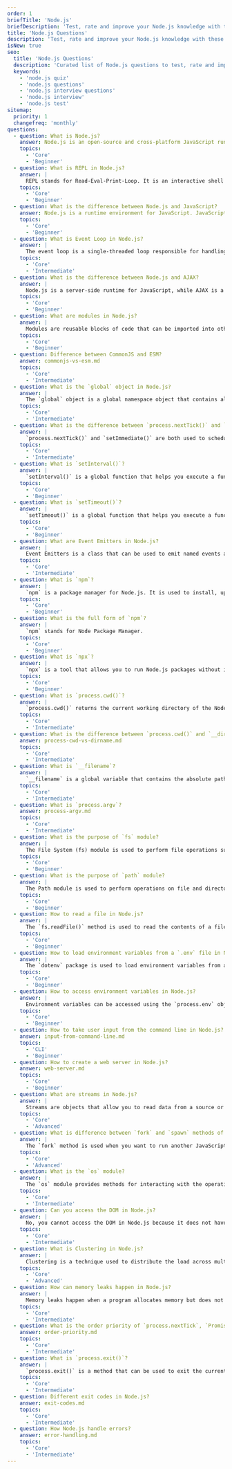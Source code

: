 ```yaml
---
order: 1
briefTitle: 'Node.js'
briefDescription: 'Test, rate and improve your Node.js knowledge with these questions.'
title: 'Node.js Questions'
description: 'Test, rate and improve your Node.js knowledge with these questions.'
isNew: true
seo:
  title: 'Node.js Questions'
  description: 'Curated list of Node.js questions to test, rate and improve your knowledge. Questions are based on real world experience and knowledge.'
  keywords:
    - 'node.js quiz'
    - 'node.js questions'
    - 'node.js interview questions'
    - 'node.js interview'
    - 'node.js test'
sitemap:
  priority: 1
  changefreq: 'monthly'
questions:
  - question: What is Node.js?
    answer: Node.js is an open-source and cross-platform JavaScript runtime built on Chrome's V8 JavaScript engine. Node.js uses an event-driven, non-blocking I/O model that makes it lightweight and efficient.
    topics:
      - 'Core'
      - 'Beginner'
  - question: What is REPL in Node.js?
    answer: |
      REPL stands for Read-Eval-Print-Loop. It is an interactive shell that allows you to execute JavaScript code and view the output immediately. It is useful for testing small snippets of code and experimenting with the Node.js API.
    topics:
      - 'Core'
      - 'Beginner'
  - question: What is the difference between Node.js and JavaScript?
    answer: Node.js is a runtime environment for JavaScript. JavaScript is a programming language used to create web applications. Node.js is a runtime environment that can execute JavaScript code outside of a web browser.
    topics:
      - 'Core'
      - 'Beginner'
  - question: What is Event Loop in Node.js?
    answer: |
      The event loop is a single-threaded loop responsible for handling all asynchronous tasks in Node.js. It continuously checks for events and executes associated callback functions, allowing Node.js to handle asynchronous tasks efficiently. Its non-blocking I/O model ensures that it can process multiple operations simultaneously without waiting for one to complete before moving on to the next, contributing to its scalability and performance. [Watch this video](https://www.youtube.com/watch?v=8aGhZQkoFbQ) to learn more about the topic.
    topics:
      - 'Core'
      - 'Intermediate'
  - question: What is the difference between Node.js and AJAX?
    answer: |
      Node.js is a server-side runtime for JavaScript, while AJAX is a client-side technique for asynchronous communication with the server.
    topics:
      - 'Core'
      - 'Beginner'
  - question: What are modules in Node.js?
    answer: |
      Modules are reusable blocks of code that can be imported into other files. They are used to encapsulate related code into a single unit of code that can be used in other parts of the program. It allow us to split our code into multiple files and reuse it across multiple files. Some built-in modules include `fs`, `http`, `path`, `url`, `util`, etc.
    topics:
      - 'Core'
      - 'Beginner'
  - question: Difference between CommonJS and ESM?
    answer: commonjs-vs-esm.md
    topics:
      - 'Core'
      - 'Intermediate'
  - question: What is the `global` object in Node.js?
    answer: |
      The `global` object is a global namespace object that contains all global variables, functions, and objects. It is similar to the `window` object in the browser. It can be accessed from anywhere in the program without importing it.
    topics:
      - 'Core'
      - 'Intermediate'
  - question: What is the difference between `process.nextTick()` and `setImmediate()`?
    answer: |
      `process.nextTick()` and `setImmediate()` are both used to schedule a callback function to be executed in the next iteration of the event loop. The difference is that `process.nextTick()` executes the callback at the end of the current iteration of the event loop, while `setImmediate()` executes the callback at the beginning of the next iteration of the event loop.
    topics:
      - 'Core'
      - 'Intermediate'
  - question: What is `setInterval()`?
    answer: |
      `setInterval()` is a global function that helps you execute a function repeatedly at a fixed delay. It returns an interval ID that uniquely identifies the interval, which can be used to cancel the interval using the `clearInterval()` function.
    topics:
      - 'Core'
      - 'Beginner'
  - question: What is `setTimeout()`?
    answer: |
      `setTimeout()` is a global function that helps you execute a function after a specified delay. It returns a timeout ID that uniquely identifies the timeout, which can be used to cancel the timeout using the `clearTimeout()` function.
    topics:
      - 'Core'
      - 'Beginner'
  - question: What are Event Emitters in Node.js?
    answer: |
      Event Emitters is a class that can be used to emit named events and register listeners for those events. It is used to handle asynchronous events in Node.js.
    topics:
      - 'Core'
      - 'Intermediate'
  - question: What is `npm`?
    answer: |
      `npm` is a package manager for Node.js. It is used to install, update, and remove packages from the Node.js ecosystem. It is also used to manage dependencies for Node.js projects.
    topics:
      - 'Core'
      - 'Beginner'
  - question: What is the full form of `npm`?
    answer: |
      `npm` stands for Node Package Manager.
    topics:
      - 'Core'
      - 'Beginner'
  - question: What is `npx`?
    answer: |
      `npx` is a tool that allows you to run Node.js packages without installing them. It is used to execute Node.js packages that are not installed globally.
    topics:
      - 'Core'
      - 'Beginner'
  - question: What is `process.cwd()`?
    answer: |
      `process.cwd()` returns the current working directory of the Node.js process. It is similar to `pwd` in Unix.
    topics:
      - 'Core'
      - 'Intermediate'
  - question: What is the difference between `process.cwd()` and `__dirname`?
    answer: process-cwd-vs-dirname.md
    topics:
      - 'Core'
      - 'Intermediate'
  - question: What is `__filename`?
    answer: |
      `__filename` is a global variable that contains the absolute path of the current file.
    topics:
      - 'Core'
      - 'Intermediate'
  - question: What is `process.argv`?
    answer: process-argv.md
    topics:
      - 'Core'
      - 'Intermediate'
  - question: What is the purpose of `fs` module?
    answer: |
      The File System (fs) module is used to perform file operations such as reading, writing, and deleting files. All file system operations have synchronous and asynchronous forms.
    topics:
      - 'Core'
      - 'Beginner'
  - question: What is the purpose of `path` module?
    answer: |
      The Path module is used to perform operations on file and directory paths. It provides methods for resolving and normalizing paths, joining paths, and extracting file and directory names.
    topics:
      - 'Core'
      - 'Beginner'
  - question: How to read a file in Node.js?
    answer: |
      The `fs.readFile()` method is used to read the contents of a file asynchronously. It takes the path of the file to be read and a callback function as arguments. The callback function is called with two arguments, `err` and `data`. If an error occurs while reading the file, the `err` argument will contain the error object. Otherwise, the `data` argument will contain the contents of the file.
    topics:
      - 'Core'
      - 'Beginner'
  - question: How to load environment variables from a `.env` file in Node.js?
    answer: |
      The `dotenv` package is used to load environment variables from a `.env` file into `process.env`. It is used to store sensitive information such as API keys, database credentials, etc. in a `.env` file instead of hardcoding them in the source code.
    topics:
      - 'Core'
      - 'Beginner'
  - question: How to access environment variables in Node.js?
    answer: |
      Environment variables can be accessed using the `process.env` object. It is an object that contains all the environment variables defined in the current process.
    topics:
      - 'Core'
      - 'Beginner'
  - question: How to take user input from the command line in Node.js?
    answer: input-from-command-line.md
    topics:
      - 'CLI'
      - 'Beginner'
  - question: How to create a web server in Node.js?
    answer: web-server.md
    topics:
      - 'Core'
      - 'Beginner'
  - question: What are streams in Node.js?
    answer: |
      Streams are objects that allow you to read data from a source or write data to a destination in a continuous manner. They are used to handle large amounts of data efficiently.
    topics:
      - 'Core'
      - 'Advanced'
  - question: What is difference between `fork` and `spawn` methods of `child_process` module?
    answer: |
      The `fork` method is used when you want to run another JavaScript file in a separate worker. It's like having a friend with a specific task. You can communicate with them via messages and they can send messages back to you. The `spawn` method is used when you want to run a command in a separate process. It's like asking someone to do a specific. You can communicate with them via stdin/stdout/stderr, but it's more like giving orders and getting results.
    topics:
      - 'Core'
      - 'Advanced'
  - question: What is the `os` module?
    answer: |
      The `os` module provides methods for interacting with the operating system. It can be used to get information about the operating system, such as the hostname, platform, architecture, etc.
    topics:
      - 'Core'
      - 'Intermediate'
  - question: Can you access the DOM in Node.js?
    answer: |
      No, you cannot access the DOM in Node.js because it does not have a DOM. It is a server-side runtime for JavaScript, so it does not have access to the browser's DOM.
    topics:
      - 'Core'
      - 'Intermediate'
  - question: What is Clustering in Node.js?
    answer: |
      Clustering is a technique used to distribute the load across multiple processes. It is used to improve the performance and scalability of Node.js applications.
    topics:
      - 'Core'
      - 'Advanced'
  - question: How can memory leaks happen in Node.js?
    answer: |
      Memory leaks happen when a program allocates memory but does not release it when it is no longer needed. This can happen due to bugs in the program or due to the way the program is designed. In Node.js, memory leaks can happen due to the use of closures, circular references, and global variables.
    topics:
      - 'Core'
      - 'Intermediate'
  - question: What is the order priority of `process.nextTick`, `Promise`, `setTimeout`, and `setImmediate`?
    answer: order-priority.md
    topics:
      - 'Core'
      - 'Intermediate'
  - question: What is `process.exit()`?
    answer: |
      `process.exit()` is a method that can be used to exit the current process. It takes an optional exit code as an argument. If no exit code is specified, it defaults to 0.
    topics:
      - 'Core'
      - 'Intermediate'
  - question: Different exit codes in Node.js?
    answer: exit-codes.md
    topics:
      - 'Core'
      - 'Intermediate'
  - question: How Node.js handle errors?
    answer: error-handling.md
    topics:
      - 'Core'
      - 'Intermediate'
---
```

